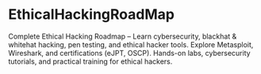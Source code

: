 # EthicalHackingRoadMap
Complete Ethical Hacking Roadmap – Learn cybersecurity, blackhat &amp; whitehat hacking, pen testing, and ethical hacker tools. Explore Metasploit, Wireshark, and certifications (eJPT, OSCP). Hands-on labs, cybersecurity tutorials, and practical training for ethical hackers.
